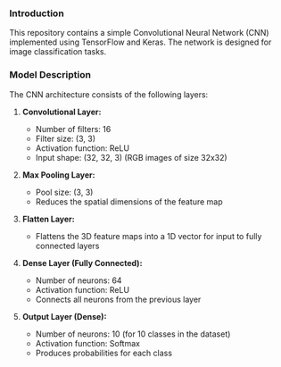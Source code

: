 ### Introduction
This repository contains a simple Convolutional Neural Network (CNN) implemented using TensorFlow and Keras. The network is designed for image classification tasks.

### Model Description
The CNN architecture consists of the following layers:

1. **Convolutional Layer:**  
   - Number of filters: 16
   - Filter size: (3, 3)
   - Activation function: ReLU
   - Input shape: (32, 32, 3) (RGB images of size 32x32)

2. **Max Pooling Layer:**  
   - Pool size: (3, 3)
   - Reduces the spatial dimensions of the feature map

3. **Flatten Layer:**  
   - Flattens the 3D feature maps into a 1D vector for input to fully connected layers

4. **Dense Layer (Fully Connected):**  
   - Number of neurons: 64
   - Activation function: ReLU
   - Connects all neurons from the previous layer

5. **Output Layer (Dense):**  
   - Number of neurons: 10 (for 10 classes in the dataset)
   - Activation function: Softmax
   - Produces probabilities for each class
